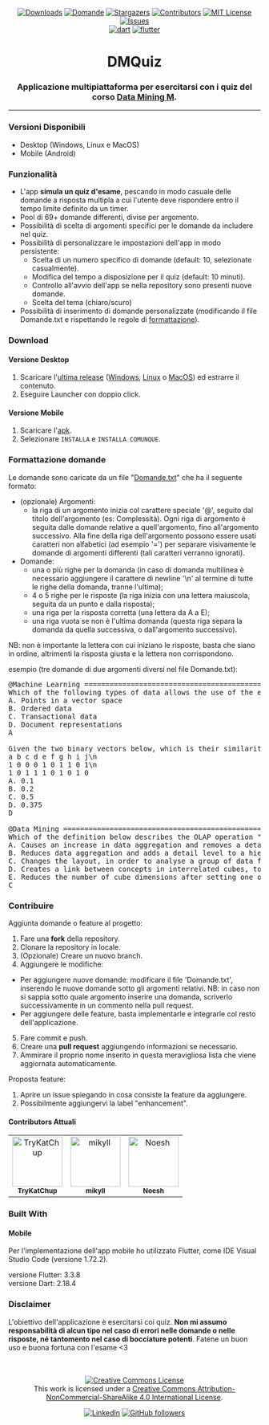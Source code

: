 <div align="center">

[![Downloads][downloads-shield]][downloads-url]
[![Domande][domande-shield]][domande-url]
[![Stargazers][stars-shield]][stars-url]
[![Contributors][contributors-shield]][contributors-url]
[![MIT License][license-shield]][license-url]
[![Issues][issues-shield]][issues-url]
<br />
[![dart][dart-shield]][dart-url]
[![flutter][flutter-shield]][flutter-url]

<h1>DMQuiz</h1>
<h3>Applicazione multipiattaforma per esercitarsi con i quiz del corso <a href="https://www.unibo.it/it/didattica/insegnamenti/insegnamento/2022/468022">Data Mining M</a>.</h3>
<hr class="rounded">
</div>

### Versioni Disponibili
- Desktop (Windows, Linux e MacOS)
- Mobile (Android)

### Funzionalità
- L'app **simula un quiz d'esame**, pescando in modo casuale delle domande a risposta multipla a cui l'utente deve rispondere entro il tempo limite definito da un timer.
- Pool di <span id="domande">69+</span> domande differenti, divise per argomento.
- Possibilità di scelta di argomenti specifici per le domande da includere nel quiz.
- Possibilità di personalizzare le impostazioni dell'app in modo persistente:
  - Scelta di un numero specifico di domande (default: 10, selezionate casualmente).
  - Modifica del tempo a disposizione per il quiz (default: 10 minuti).
  - Controllo all'avvio dell'app se nella repository sono presenti nuove domande.
  - Scelta del tema (chiaro/scuro)
- Possibilità di inserimento di domande personalizzate (modificando il file Domande.txt e rispettando le regole di [formattazione](#formattazione-domande)).

<!--
### Demo
#### Desktop
<table style="border: none">
  <tr align="center">
    <td><img src="./gfx/[GIF] DesktopEndQuiz.gif" alt="EndQuizGIF"/></td>
    <td><img src="./gfx/[GIF] DesktopTimeout.gif" alt="TimeoutGIF"/></td>
  </tr>
  <tr align="center">
    <td>Terminazione quiz</td>
    <td>Tempo scaduto</td>
  </tr>
</table>

#### Mobile
<table style="border: none">
  <tr align="center">
    <td><img width=50% src="./gfx/[GIF] MobileDemo.gif" alt="DemoMobileGIF"/></td>
    <td><img width=50% src="./gfx/[GIF] MobileQuestionList.gif" alt="QuestionListGIF"/></td>
    <td><img width=50% src="./gfx/[GIF] MobileSettings.gif" alt="SettingsMobileGIF"/></td>
  </tr>
  <tr align="center">
    <td>Demo Quiz</td>
    <td>Lista Domande</td>
    <td>Impostazioni</td>
  </tr>
</table>-->

### Download
#### Versione Desktop
1. Scaricare l'[ultima release](https://github.com/TryKatChup/DMQuiz/releases/latest) ([Windows](), [Linux]() o [MacOS]()) ed estrarre il contenuto.
2. Eseguire Launcher con doppio click.

#### Versione Mobile
1. Scaricare l'[apk]().
2. Selezionare ```INSTALLA``` e ```INSTALLA COMUNQUE```.

### Formattazione domande
Le domande sono caricate da un file "<a href="./Domande.txt">Domande.txt</a>" che ha il seguente formato:
* (opzionale) Argomenti:
  - la riga di un argomento inizia col carattere speciale '@', seguito dal titolo dell'argomento (es: Complessità). Ogni riga di argomento è seguita dalle domande relative a quell'argomento, fino all'argomento successivo. Alla fine della riga dell'argomento possono essere usati caratteri non alfabetici (ad esempio '=') per separare visivamente le domande di argomenti differenti (tali caratteri verranno ignorati).
* Domande: 
  - una o più righe per la domanda (in caso di domanda multilinea è necessario aggiungere il carattere di newline '\n' al termine di tutte le righe della domanda, tranne l'ultima);
  - 4 o 5 righe per le risposte (la riga inizia con una lettera maiuscola, seguita da un punto e dalla risposta);
  - una riga per la risposta corretta (una lettera da A a E);
  - una riga vuota se non è l'ultima domanda (questa riga separa la domanda da quella successiva, o dall'argomento successivo).

NB: non è importante la lettera con cui iniziano le risposte, basta che siano in ordine, altrimenti la risposta giusta e la lettera non corrispondono.

esempio (tre domande di due argomenti diversi nel file Domande.txt):
<pre>
@Machine Learning ======================================================================================
Which of the following types of data allows the use of the euclidean distance?
A. Points in a vector space
B. Ordered data
C. Transactional data
D. Document representations
A

Given the two binary vectors below, which is their similarity according to the Jaccard Coefficient?\n
a b c d e f g h i j\n
1 0 0 0 1 0 1 1 0 1\n
1 0 1 1 1 0 1 0 1 0
A. 0.1
B. 0.2
C. 0.5
D. 0.375
D

@Data Mining ===========================================================================================
Which of the definition below describes the OLAP operation "Pivot"?
A. Causes an increase in data aggregation and removes a detail level in a hierarchy
B. Reduces data aggregation and adds a detail level to a hierarchy
C. Changes the layout, in order to analyse a group of data from a different viewpoint
D. Creates a link between concepts in interrelated cubes, to compare them
E. Reduces the number of cube dimensions after setting one of the dimensions to a specific value
C
</pre>

### Contribuire
Aggiunta domande o feature al progetto:
1. Fare una **fork** della repository.
2. Clonare la repository in locale.
3. (Opzionale) Creare un nuovo branch.
4. Aggiungere le modifiche:
  * Per aggiungere nuove domande: modificare il file 'Domande.txt', inserendo le nuove domande sotto gli argomenti relativi. NB: in caso non si sappia sotto quale argomento inserire una domanda, scriverlo successivamente in un commento nella pull request.<br/>
  * Per aggiungere delle feature, basta implementarle e integrarle col resto dell'applicazione.
5. Fare commit e push.
6. Creare una **pull request** aggiungendo informazioni se necessario.
7. Ammirare il proprio nome inserito in questa meravigliosa lista che viene aggiornata automaticamente.

Proposta feature:
1. Aprire un issue spiegando in cosa consiste la feature da aggiungere.
2. Possibilmente aggiungervi la label "enhancement".

#### Contributors Attuali
<!-- readme: contributors -start -->
<table>
<tr>
    <td align="center">
        <a href="https://github.com/TryKatChup">
            <img src="https://avatars.githubusercontent.com/u/39459803?v=4" width="100;" alt="TryKatChup"/>
            <br />
            <sub><b>TryKatChup</b></sub>
        </a>
    </td>
    <td align="center">
        <a href="https://github.com/mikyll">
            <img src="https://avatars.githubusercontent.com/u/56556806?v=4" width="100;" alt="mikyll"/>
            <br />
            <sub><b>mikyll</b></sub>
        </a>
    </td>
    <td align="center">
        <a href="https://github.com/Noesh">
            <img src="https://avatars.githubusercontent.com/u/56556129?v=4" width="100;" alt="Noesh"/>
            <br />
            <sub><b>Noesh</b></sub>
        </a>
    </td></tr>
</table>
<!-- readme: contributors -end -->

### Built With
#### Mobile
Per l'implementazione dell'app mobile ho utilizzato Flutter, come IDE Visual Studio Code (versione 1.72.2).

versione Flutter: 3.3.8<br/>
versione Dart: 2.18.4

### Disclaimer
L'obiettivo dell'applicazione è esercitarsi coi quiz. <b>Non mi assumo responsabilità di alcun tipo nel caso di errori nelle domande o nelle risposte, né tantomento nel caso di bocciature potenti</b>. Fatene un buon uso e buona fortuna con l'esame <3

<div align="center">
  
  <br/><br/>
  <a rel="license" href="http://creativecommons.org/licenses/by-nc-sa/4.0/"><img alt="Creative Commons License" style="border-width:0" src="https://i.creativecommons.org/l/by-nc-sa/4.0/88x31.png" /></a><br />This work is licensed under a <a rel="license" href="http://creativecommons.org/licenses/by-nc-sa/4.0/">Creative Commons Attribution-NonCommercial-ShareAlike 4.0 International License</a>.
  
[![LinkedIn][linkedin-shield]][linkedin-url]
[![GitHub followers][github-shield]][github-url]

</div>

[downloads-shield]: https://img.shields.io/github/downloads/TryKatChup/DMQuiz/total
[downloads-url]: https://github.com/TryKatChup/DMQuiz/releases/latest
[contributors-shield]: https://img.shields.io/github/contributors/TryKatChup/DMQuiz
[contributors-url]: https://github.com/TryKatChup/DMQuiz/graphs/contributors
[domande-shield]: https://img.shields.io/static/v1?label=domande&message=93&color=green
[domande-url]: https://github.com/TryKatChup/DMQuiz/blob/main/Domande.txt
[forks-shield]: https://img.shields.io/github/forks/TryKatChup/DMQuiz
[forks-url]: https://github.com/TryKatChup/DMQuiz/network/members
[repo-size-shield]: https://img.shields.io/github/repo-size/TryKatChup/DMQuiz
[repo-size-url]: https://img.shields.io/github/repo-size/TryKatChup/DMQuiz
[total-lines-shield]: https://img.shields.io/tokei/lines/github/TryKatChup/DMQuiz
[total-lines-url]: https://img.shields.io/tokei/lines/github/TryKatChup/DMQuiz
[pull-request-shield]: https://img.shields.io/github/issues-pr/TryKatChup/DMQuiz
[pull-request-url]: https://img.shields.io/github/issues-pr/TryKatChup/DMQuiz
[stars-shield]: https://img.shields.io/github/stars/TryKatChup/DMQuiz
[stars-url]: https://github.com/TryKatChup/DMQuiz/stargazers
[issues-shield]: https://img.shields.io/github/issues/TryKatChup/DMQuiz
[issues-url]: https://github.com/TryKatChup/DMQuiz/issues
[license-shield]: https://img.shields.io/badge/License-CC_BY--NC--SA_4.0-lightgrey.svg
[license-url]: https://creativecommons.org/licenses/by-nc-sa/4.0/
[dart-shield]: https://img.shields.io/badge/Dart-%230175C2.svg?logo=dart&logoColor=white
[dart-url]: https://dart.dev/
[flutter-shield]: https://img.shields.io/badge/Flutter-%2302569B.svg?logo=Flutter&logoColor=white
[flutter-url]: https://flutter.dev/
[linkedin-shield]: https://img.shields.io/badge/-LinkedIn-black.svg?logo=linkedin&colorB=0077B5
[linkedin-url]: https://www.linkedin.com/in/michele-righi/?locale=it_IT
[github-shield]: https://img.shields.io/github/followers/mikyll.svg?style=social&label=Follow
[github-url]: https://github.com/mikyll
